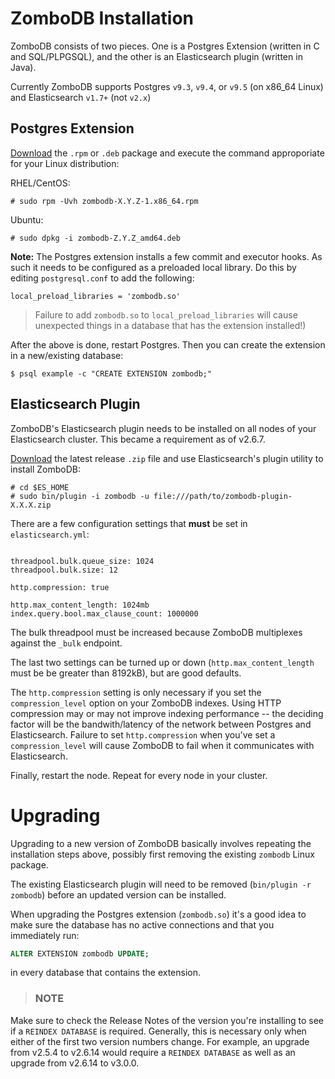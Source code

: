 # ZomboDB Installation

ZomboDB consists of two pieces.  One is a Postgres Extension (written in C and SQL/PLPGSQL), and the other is an Elasticsearch plugin (written in Java).

Currently ZomboDB supports Postgres `v9.3`, `v9.4`, or `v9.5` (on x86_64 Linux) and Elasticsearch `v1.7+` (not `v2.x`)


## Postgres Extension

[Download](https://github.com/zombodb/zombodb/releases/latest) the `.rpm` or `.deb` package and execute the command approporiate for your Linux distribution:

RHEL/CentOS:

```
# sudo rpm -Uvh zombodb-X.Y.Z-1.x86_64.rpm
```

Ubuntu:

```
# sudo dpkg -i zombodb-Z.Y.Z_amd64.deb
```

**Note:**  The Postgres extension installs a few commit and executor hooks. As such it needs to be configured as a preloaded local library.  Do this by editing  `postgresql.conf` to add the following:

```
local_preload_libraries = 'zombodb.so'
```

> Failure to add `zombodb.so` to `local_preload_libraries` will cause unexpected things in a database that has the extension installed!)

After the above is done, restart Postgres.  Then you can create the extension in a new/existing database:

```
$ psql example -c "CREATE EXTENSION zombodb;"
```

## Elasticsearch Plugin

ZomboDB's Elasticsearch plugin needs to be installed on all nodes of your Elasticsearch cluster.  This became a requirement as of v2.6.7.

[Download](https://github.com/zombodb/zombodb/releases/latest) the latest release `.zip` file and use Elasticsearch's plugin utility to install ZomboDB:

```
# cd $ES_HOME
# sudo bin/plugin -i zombodb -u file:///path/to/zombodb-plugin-X.X.X.zip
```

There are a few configuration settings that **must** be set in `elasticsearch.yml`:

```

threadpool.bulk.queue_size: 1024
threadpool.bulk.size: 12

http.compression: true

http.max_content_length: 1024mb
index.query.bool.max_clause_count: 1000000
```

The bulk threadpool must be increased because ZomboDB multiplexes against the `_bulk` endpoint.

The last two settings can be turned up or down (`http.max_content_length` must be be greater than 8192kB), but are good defaults.

The `http.compression` setting is only necessary if you set the `compression_level` option on your ZomboDB indexes.  Using HTTP compression may or may not improve indexing performance -- the deciding factor will be the bandwith/latency of the network between Postgres and Elasticsearch.  Failure to set `http.compression` when you've set a `compression_level` will cause ZomboDB to fail when it communicates with Elasticsearch.

Finally, restart the node.  Repeat for every node in your cluster.


# Upgrading

Upgrading to a new version of ZomboDB basically involves repeating the installation steps above, possibly first removing the existing `zombodb` Linux package.

The existing Elasticsearch plugin will need to be removed (`bin/plugin -r zombodb`) before an updated version can be installed.

When upgrading the Postgres extension (`zombodb.so`) it's a good idea to make sure the database has no active connections and that you immediately run:

```sql
ALTER EXTENSION zombodb UPDATE;
```

in every database that contains the extension.

> ### NOTE
Make sure to check the Release Notes of the version you're installing to see if a `REINDEX DATABASE` is required.  Generally, this is necessary only when either of the first two version numbers change.  For example, an upgrade from v2.5.4 to v2.6.14 would require a `REINDEX DATABASE` as well as an upgrade from v2.6.14 to v3.0.0.


